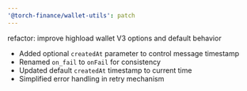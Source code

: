 ```yaml
---
'@torch-finance/wallet-utils': patch
---
```


refactor: improve highload wallet V3 options and default behavior

- Added optional `createdAt` parameter to control message timestamp
- Renamed `on_fail` to `onFail` for consistency
- Updated default `createdAt` timestamp to current time
- Simplified error handling in retry mechanism
